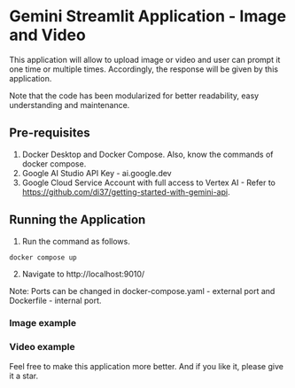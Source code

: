# Gemini Streamlit Application - Image and Video

This application will allow to upload image or video and user can prompt it one time or multiple times. Accordingly, the response will be given by this application.

Note that the code has been modularized for better readability, easy understanding and maintenance.

## Pre-requisites

1. Docker Desktop and Docker Compose. Also, know the commands of docker compose.
2. Google AI Studio API Key - ai.google.dev
3. Google Cloud Service Account with full access to Vertex AI - Refer to https://github.com/di37/getting-started-with-gemini-api.

## Running the Application

1. Run the command as follows.

```
docker compose up
```

2. Navigate to http://localhost:9010/

Note: Ports can be changed in docker-compose.yaml - external port and Dockerfile - internal port.

### Image example

### Video example

Feel free to make this application more better. And if you like it, please give it a star.
